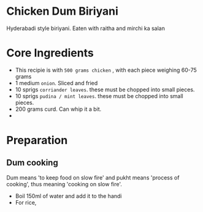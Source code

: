 # Chicken Dum Biriyani 

Hyderabadi style biriyani. Eaten with raitha and mirchi ka salan


# Core Ingredients
 - This recipie is with `500 grams chicken`  , with each piece weighing 60-75 grams
 - 1 medium `onion`. Sliced and fried
 - 10 sprigs `corriander leaves`. these must be chopped into small pieces.
 - 10 sprigs `pudina / mint leaves`. these must be chopped into small pieces.
 - 200 grams curd. Can whip it a bit.
 - 


 # Preparation


## Dum cooking
Dum means 'to keep food on slow fire' and pukht means 'process of cooking', thus meaning 'cooking on slow fire'.
 - Boil 150ml of water and add it to the handi
 - For rice,





